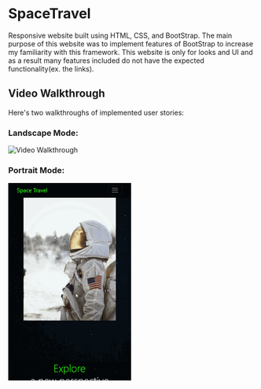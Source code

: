 # SpaceTravel
Responsive website built using HTML, CSS, and BootStrap. The main purpose of this website was to implement features of BootStrap to increase my familiarity with this framework. This website is only for looks and UI and as a result many features included do not have the expected functionality(ex. the links).


## Video Walkthrough

Here's two walkthroughs of implemented user stories:

### Landscape Mode:

<img src='space_travel_walkthrough.gif' title='Video Walkthrough' width='700' alt='Video Walkthrough' />

### Portrait Mode:

<img src='space_travel_walkthrough_2.gif' title='Video Walkthrough' width='250' alt='Video Walkthrough' />
